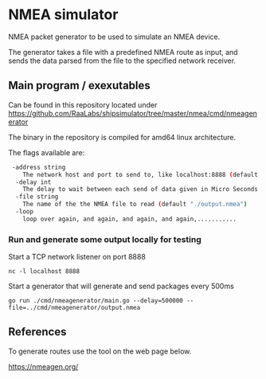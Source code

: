 # NMEA simulator

NMEA packet generator to be used to simulate an NMEA device.

The generator takes a file with a predefined NMEA route as input, and sends the data parsed from the file to the specified network receiver.

## Main program / exexutables

Can be found in this repository located under\
<https://github.com/RaaLabs/shipsimulator/tree/master/nmea/cmd/nmeagenerator>

The binary in the repository is compiled for amd64 linux architecture.

The flags available are:

```bash
 -address string
    The network host and port to send to, like localhost:8888 (default "localhost:8888")
  -delay int
    The delay to wait between each send of data given in Micro Seconds. Default is 1000000 (1 Second) (default 1000000)
  -file string
    The name of the the NMEA file to read (default "./output.nmea")
  -loop
    loop over again, and again, and again, and again,...........
```

### Run and generate some output locally for testing

Start a TCP network listener on port 8888

`nc -l localhost 8888`

Start a generator that will generate and send packages every 500ms

`go run ./cmd/nmeagenerator/main.go --delay=500000 --file=../cmd/nmeagenerator/output.nmea`



## References

To generate routes use the tool on the web page below.

<https://nmeagen.org/>
